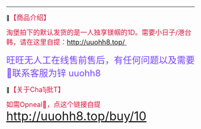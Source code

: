 

------
🔔<font size=4 color=#DC143C>【商品介绍】</font>

<font size=4 color=#DC143C>淘堡拍下的默认发货的是一人独享镁帼的1D。需要小日子/港台韩，请在这里自提：http://uuohh8.top/ </font><br /><br /><font size=5 color=#7744FF>旺旺无人工在线售前售后，有任何问题以及需要🚀联系客服为锌 uuohh8 <br /></font>

🔔<font size=4 color=#DC143C>【关于Cha1j批T】</font>

<font size=4 color=#DC143C>如需Opneal🤖，点这个链接自提 </font> <font size=6 color=#7744FF>http://uuohh8.top/buy/10 </font> <br /><font size=4 color=#DC143C></font>

